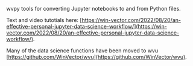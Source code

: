 
wvpy tools for converting Jupyter notebooks to and from Python files.

Text and video tutotials here: [https://win-vector.com/2022/08/20/an-effective-personal-jupyter-data-science-workflow/](https://win-vector.com/2022/08/20/an-effective-personal-jupyter-data-science-workflow/).

Many of the data science functions have been moved to wvu [https://github.com/WinVector/wvu](https://github.com/WinVector/wvu).


